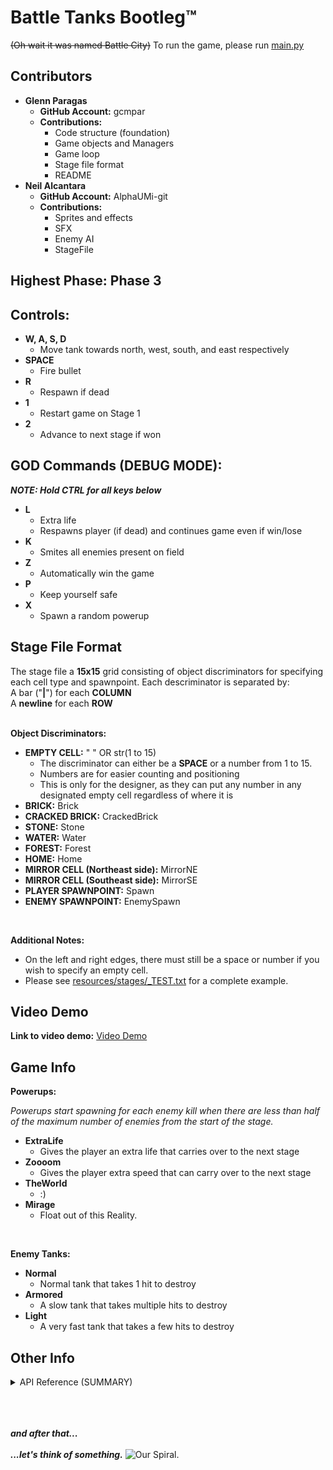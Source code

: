 # Battle Tanks Bootleg™
~~(Oh wait it was named Battle City)~~
To run the game, please run [main.py](main.py)

## Contributors
+ **Glenn Paragas**
    - **GitHub Account:** gcmpar
    - **Contributions:**
        - Code structure (foundation)
        - Game objects and Managers
        - Game loop
        - Stage file format
        - README
+ **Neil Alcantara**
    - **GitHub Account:** AlphaUMi-git
    - **Contributions:**
        - Sprites and effects
        - SFX
        - Enemy AI
        - StageFile

## Highest Phase: Phase 3
## Controls:
+ **W, A, S, D**
    - Move tank towards north, west, south, and east respectively
+ **SPACE**
    - Fire bullet
+ **R**
    - Respawn if dead
+ **1**
    - Restart game on Stage 1
+ **2**
    - Advance to next stage if won

## GOD Commands (DEBUG MODE):
***NOTE: Hold CTRL for all keys below***
+ **L**
    - Extra life
    - Respawns player (if dead) and continues game even if win/lose
+ **K**
    - Smites all enemies present on field
+ **Z**
    - Automatically win the game
+ **P**
    - Keep yourself safe
+ **X**
    - Spawn a random powerup


## Stage File Format

The stage file a **15x15** grid consisting of object discriminators for specifying each cell type and spawnpoint. Each descriminator is separated by:<br>
A bar ("**|**") for each **COLUMN**<br>
A **newline** for each **ROW**<br>
<br>

**Object Discriminators:**
+ **EMPTY CELL:** " " OR str(1 to  15)
    - The discriminator can either be a **SPACE** or a number from 1 to 15.
    - Numbers are for easier counting and positioning
    - This is only for the designer, as they can put any number in any designated empty cell regardless of where it is
+ **BRICK:** Brick
+ **CRACKED BRICK:** CrackedBrick
+ **STONE:** Stone
+ **WATER:** Water
+ **FOREST:** Forest
+ **HOME:** Home
+ **MIRROR CELL (Northeast side):** MirrorNE
+ **MIRROR CELL (Southeast side):** MirrorSE
+ **PLAYER SPAWNPOINT:** Spawn
+ **ENEMY SPAWNPOINT:** EnemySpawn

<br>

**Additional Notes:**
+ On the left and right edges, there must still be a space or number if you wish to specify an empty cell.
+ Please see [resources/stages/_TEST.txt](resources/stages/_TEST.txt) for a complete example.

## Video Demo
**Link to video demo:** [Video Demo](https://drive.google.com/file/d/1crLGKkDuElTDd-_8w_MuMgPRSOfbxdGt/view?usp=sharing)


## Game Info
**Powerups:**

*Powerups start spawning for each enemy kill when there are less than half of the maximum number of enemies from the start of the stage.*

+ **ExtraLife**
    - Gives the player an extra life that carries over to the next stage
+ **Zoooom**
    - Gives the player extra speed that can carry over to the next stage
+ **TheWorld**
    - :)
+ **Mirage**
    - Float out of this Reality.

<br>

**Enemy Tanks:**
+ **Normal**
    - Normal tank that takes 1 hit to destroy
+ **Armored**
    - A slow tank that takes multiple hits to destroy
+ **Light**
    - A very fast tank that takes a few hits to destroy

## Other Info
<details>
<summary>API Reference (SUMMARY)</summary>

<br>

*Please see in-code documentation for further details.*

<br>

**Singletons**

`GameField` [GameField](gamefiles/GameField.py)
- the World class
- Container for the stage cells
- Handles the main game update loop, as well as input for stage loading
- Manages all other singletons

`GOD` [GOD](gamefiles/GOD.py)
- Handles debug mode and cheat codes

`PhysicsManager` [PhysicsManager](gamefiles/PhysicsManager.py)
- Handles object collision/touch physics triggering
- Handles entity movement

`Renderer` [Renderer](gamefiles/Renderer.py)
- Handles all rendering for grid, text displays, and effects

`SoundManager` [SoundManager](gamefiles/SoundManager.py)
- Handles audio for bullet firing, bullet exploding, and tank destruction

`StageFile` [StageFile](gamefiles/StageFile.py)
- Handles stage file format and loading/generation
- Handles player/enemy spawning
- Interface for checking current GameState

<br>

**Factories**

`TankFactory` [TankFactory](gamefiles/TankFactory.py)
- Generates tanks with differing stats
- Please see [Game Info](#game-info) section for more details.

`Powerups` [PowerupFactory](gamefiles/PowerupFactory.py)
- Generates powerups with differing effects
- Please see [Game Info](#game-info) section for more details.

<br>

**Other Game Files**

`Cell` [Cell](gamefiles/Cell.py)
- Container for all game objects

`Signal` [Signal](gamefiles/Signal.py)
- Events implementation
- Cleanup is handled asynchronously

`Modifier` [Modifier](gamefiles/Modifier.py)
- Manipulator of the whole game
- Inteded for tank stat manipulation, as well as object collision/touch override
- Can also include other external updates
- Can be transferred between stages

`PlayerController` [PlayerController](gamefiles/PlayerController.py)
- Handles player input

`EnemyController` [EnemyController](gamefiles/EnemyController.py)
- Handles enemy AI

<br>

**Game Objects**

`GameObject` [GameObject](objects/GameObject.py)
- Base class for all game objects
- Interface for physics collision/touch, and modifiers

`Entity` [Entity](objects/Entity.py)
- Base class for all objects with velocity (orientation + speed)

`Bullet` [Bullet](objects/Bullet.py)
- Constantly moving projectile
- Can collide with other bullets

`Tank` [Tank](objects/Tank.py)
- Contains Stats and can fire Bullets
- Controlled by PlayerController or EnemyController
- Can be destroyed by a bullet


`Item` [Item](objects/Item.py)
- Base class for all objects that determines a cell's type
- Only one Item can be in a cell at a time as a consequence

`Brick` [Brick](objects/Brick.py)

`Stone` [Stone](objects/Stone.py)

`Water` [Water](objects/Water.py)

`Forest` [Forest](objects/Forest.py)

`Home` [Home](objects/Home.py)
- Ends game immediately if one is destroyed

`Mirror` [Mirror](objects/Mirror.py)
- Reflects bullets
- Can reflect northeast or southeast

**Miscellaneous**

`util` [util](misc/util.py)
- Contains utilities for tank team, orientation, mirror reflect orientation, and GameState as well as other functions

`Stat` [Stat](misc/Stat.py)
- Container for base and current stat values

**Resources**

`assetindex` [assetindex](resources/assetindex.py)
- Contains indices for sprite loading (u, v) map

`resource` [resource](resources/resource.pyxres)
- The pyxel resource file

`stages Folder` [stages](resources/stages)
- Container for all stage .txt files

<br>

</details>

<br>
<br>
<br>

***and after that...***
<br>
<br>
***...let's think of something.***
![Our Spiral.](https://drive.google.com/uc?export=view&id=1E2eW1mRyY0Hhv_J3BPIXDXaafsEwl7uK)
